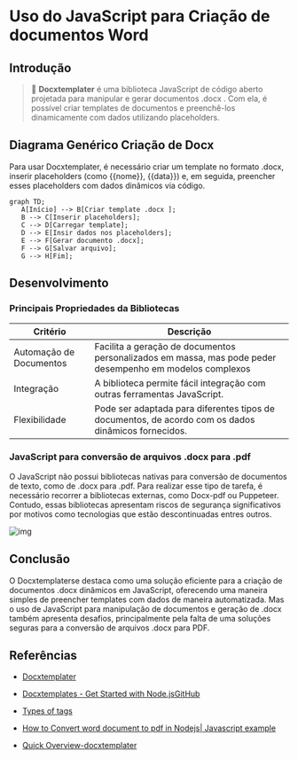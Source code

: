 # Uso do JavaScript para Criação de documentos Word

## Introdução

>📝 **Docxtemplater** 
 é uma biblioteca JavaScript de código aberto projetada para manipular e gerar documentos .docx . Com ela, é possível criar templates de documentos e preenchê-los dinamicamente com dados utilizando placeholders.  

 ## Diagrama Genérico Criação de Docx

 Para usar Docxtemplater, é necessário criar um template no formato .docx, inserir placeholders (como {{nome}}, {{data}}) e, em seguida, preencher esses placeholders com dados dinâmicos via código.

 ```mermaid
graph TD;
    A[Início] --> B[Criar template .docx ];
    B --> C[Inserir placeholders];
    C --> D[Carregar template];
    D --> E[Insir dados nos placeholders];
    E --> F[Gerar documento .docx];
    F --> G[Salvar arquivo];
    G --> H[Fim];

```


## Desenvolvimento

### Principais Propriedades da Bibliotecas

|**Critério** | **Descrição**   |
| ------ | ----------------------------------- | 
| Automação de Documentos  | Facilita a geração de documentos personalizados em massa, mas pode peder desempenho em modelos complexos |
| Integração  |  A biblioteca permite fácil integração com outras ferramentas JavaScript.                     |
|Flexibilidade|  Pode ser adaptada para diferentes tipos de documentos, de acordo com os dados dinâmicos fornecidos.|





### JavaScript para conversão de arquivos .docx para .pdf 

O JavaScript não possui bibliotecas nativas para conversão de documentos de texto, como de .docx para .pdf. Para realizar esse tipo de tarefa, é necessário recorrer a bibliotecas externas, como Docx-pdf ou Puppeteer. Contudo, essas bibliotecas apresentam riscos de segurança significativos por motivos como tecnologias que estão descontinuadas entres outros. 

![img](https://lh3.googleusercontent.com/pw/AP1GczPb4B0Je8qHGry1v-o1IELeQAuAuJ3m4CNKDhUOLPz60bLu3RBUzmKqdiiRwLECB2RdWue9srV6_3eUxDHHvo_BjzBUQV6-MeuyCVqkDTkRf3EQKketEaXL0RwEnpwL8grCwEOQZUFzHk7w_8Aq_ldjPA=w1020-h333-s-no-gm?authuser=0)


## Conclusão

O Docxtemplaterse destaca como uma solução eficiente para a criação de documentos .docx dinâmicos em JavaScript, oferecendo uma maneira simples de preencher templates com dados de maneira automatizada. Mas o uso de JavaScript para manipulação de documentos e geração de .docx também apresenta desafios, principalmente pela falta de uma soluções seguras para a conversão de arquivos .docx para PDF. 

## Referências 


- [Docxtemplater](https://docxtemplater.com/docs/)


- [Docxtemplates - Get Started with Node.jsGitHub](https://docxtemplater.com/docs/get-started-node/)

- [Types of tags](https://docxtemplater.com/docs/tag-types/)

- [How to Convert word document to pdf in Nodejs| Javascript example](https://www.cloudhadoop.com/nodejs-convert-docx-pdf)

- [Quick Overview-docxtemplater](https://best-of-web.builder.io/library/open-xml-templating/docxtemplater)


